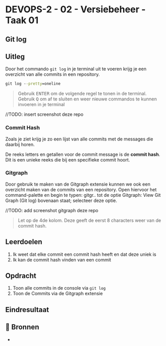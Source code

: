 # DEVOPS-2 - 02 - Versiebeheer - Taak 01

## Git log

## Uitleg

Door het commando `git log` in je terminal uit te voeren krijg je een overzicht van alle commits in een repository. 

```cmd
git log --pretty=oneline
```

> Gebruik <kbd>ENTER</kbd> om de volgende regel te tonen in de terminal.  
> Gebruik <kbd>Q</kbd> om af te sluiten en weer nieuwe commandos te kunnen invoeren in je terminal


//TODO: insert screenshot deze repo

### Commit Hash

Zoals je ziet krijg je zo een lijst van alle commits met de messages die daarbij horen. 

De reeks letters en getallen voor de commit message is de **commit hash**. Dit is een unieke reeks die bij een specifieke commit hoort.

### Gitgraph

Door gebruik te maken van de Gitgraph extensie kunnen we ook een overzicht maken van de commits van een repository. Open hiervoor het command-palette en begin te typen: gitgr.. tot de optie Gitgraph: View Git Graph (Git log) bovenaan staat; selecteer deze optie.

//TODO: add screenshot gitgraph deze repo

> Let op de 4de kolom. Deze geeft de eerst 8 characters weer van de commit hash. 

## Leerdoelen

1. Ik weet dat elke commit een commit hash heeft en dat deze uniek is
2. Ik kan de commit hash vinden van een commit

## Opdracht

1.  Toon alle commits in de console via `git log`
2.  Toon de Commits via de Gitgraph extensie

## Eindresultaat



## :link: Bronnen
* 